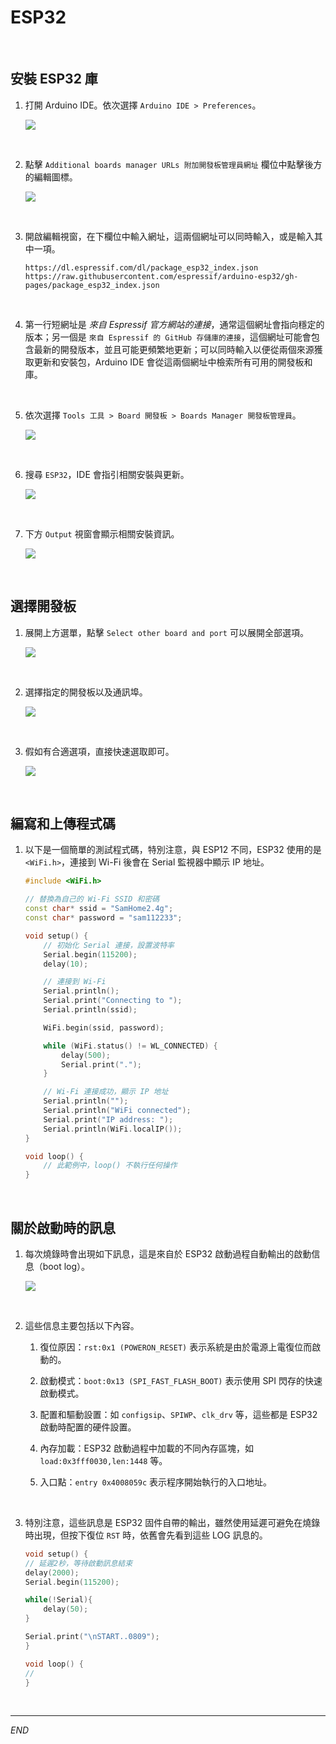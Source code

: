 # ESP32

<br>

## 安裝 ESP32 庫

1. 打開 Arduino IDE。依次選擇 `Arduino IDE > Preferences`。

    ![](images/img_08.png)

<br>

2. 點擊 `Additional boards manager URLs 附加開發板管理員網址` 欄位中點擊後方的編輯圖標。

    ![](images/img_09.png)

<br>

3. 開啟編輯視窗，在下欄位中輸入網址，這兩個網址可以同時輸入，或是輸入其中一項。

    ```
    https://dl.espressif.com/dl/package_esp32_index.json
    https://raw.githubusercontent.com/espressif/arduino-esp32/gh-pages/package_esp32_index.json
    ```

<br>

4. 第一行短網址是 _來自 Espressif 官方網站的連接_，通常這個網址會指向穩定的版本；另一個是 `來自 Espressif 的 GitHub 存儲庫的連接`，這個網址可能會包含最新的開發版本，並且可能更頻繁地更新；可以同時輸入以便從兩個來源獲取更新和安裝包，Arduino IDE 會從這兩個網址中檢索所有可用的開發板和庫。

<br>

5. 依次選擇 `Tools 工具 > Board 開發板 > Boards Manager 開發板管理員`。

    ![](images/img_10.png)

<br>

6. 搜尋 `ESP32`，IDE 會指引相關安裝與更新。

    ![](images/img_11.png)

<br>

7. 下方 `Output` 視窗會顯示相關安裝資訊。

    ![](images/img_15.png)

<br>

## 選擇開發板

1. 展開上方選單，點擊 `Select other board and port` 可以展開全部選項。

    ![](images/img_12.png)

<br>

2. 選擇指定的開發板以及通訊埠。

    ![](images/img_13.png)

<br>

3. 假如有合適選項，直接快速選取即可。

    ![](images/img_14.png)

<br>

## 編寫和上傳程式碼

1. 以下是一個簡單的測試程式碼，特別注意，與 ESP12 不同，ESP32 使用的是 `<WiFi.h>`，連接到 Wi-Fi 後會在 Serial 監視器中顯示 IP 地址。

    ```cpp
    #include <WiFi.h>

    // 替換為自己的 Wi-Fi SSID 和密碼
    const char* ssid = "SamHome2.4g";
    const char* password = "sam112233";

    void setup() {
        // 初始化 Serial 連接，設置波特率
        Serial.begin(115200);
        delay(10);

        // 連接到 Wi-Fi
        Serial.println();
        Serial.print("Connecting to ");
        Serial.println(ssid);

        WiFi.begin(ssid, password);

        while (WiFi.status() != WL_CONNECTED) {
            delay(500);
            Serial.print(".");
        }

        // Wi-Fi 連接成功，顯示 IP 地址
        Serial.println("");
        Serial.println("WiFi connected");
        Serial.print("IP address: ");
        Serial.println(WiFi.localIP());
    }

    void loop() {
        // 此範例中，loop() 不執行任何操作
    }
    ```

<br>

## 關於啟動時的訊息

1. 每次燒錄時會出現如下訊息，這是來自於 ESP32 啟動過程自動輸出的啟動信息（boot log）。

    ![](images/img_01.png)

<br>

2. 這些信息主要包括以下內容。

    1) 復位原因：`rst:0x1 (POWERON_RESET)` 表示系統是由於電源上電復位而啟動的。

    2) 啟動模式：`boot:0x13 (SPI_FAST_FLASH_BOOT)` 表示使用 SPI 閃存的快速啟動模式。

    3) 配置和驅動設置：如 `configsip`、`SPIWP`、`clk_drv` 等，這些都是 ESP32 啟動時配置的硬件設置。

    4) 內存加載：ESP32 啟動過程中加載的不同內存區塊，如 `load:0x3fff0030,len:1448` 等。

    5) 入口點：`entry 0x4008059c` 表示程序開始執行的入口地址。

<br>

3. 特別注意，這些訊息是 ESP32 固件自帶的輸出，雖然使用延遲可避免在燒錄時出現，但按下復位 `RST` 時，依舊會先看到這些 LOG 訊息的。

    ```cpp
    void setup() {
    // 延遲2秒，等待啟動訊息結束
    delay(2000); 
    Serial.begin(115200);
    
    while(!Serial){
        delay(50);
    }
    
    Serial.print("\nSTART..0809");
    }

    void loop() {
    //
    }
    ```

<br>

___

_END_